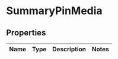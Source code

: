 

# SummaryPinMedia


## Properties

| Name | Type | Description | Notes |
|------------ | ------------- | ------------- | -------------|



